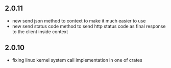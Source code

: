 ## 2.0.11
 - new send json method to context to make it much easier to use
 - new send status code method to send http status code as final response to the client inside context

## 2.0.10 
 - fixing linux kernel system call implementation in one of crates
